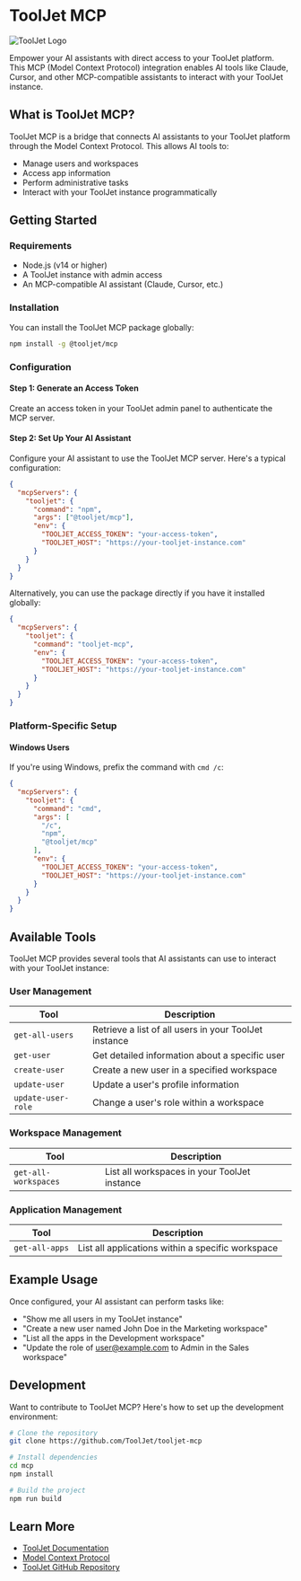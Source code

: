# ToolJet MCP

![ToolJet Logo](https://docs.tooljet.com/img/logo.svg)

Empower your AI assistants with direct access to your ToolJet platform. This MCP (Model Context Protocol) integration enables AI tools like Claude, Cursor, and other MCP-compatible assistants to interact with your ToolJet instance.

## What is ToolJet MCP?

ToolJet MCP is a bridge that connects AI assistants to your ToolJet platform through the Model Context Protocol. This allows AI tools to:

- Manage users and workspaces
- Access app information
- Perform administrative tasks
- Interact with your ToolJet instance programmatically

## Getting Started

### Requirements

- Node.js (v14 or higher)
- A ToolJet instance with admin access
- An MCP-compatible AI assistant (Claude, Cursor, etc.)

### Installation

You can install the ToolJet MCP package globally:

```bash
npm install -g @tooljet/mcp
```

### Configuration

#### Step 1: Generate an Access Token

Create an access token in your ToolJet admin panel to authenticate the MCP server.

#### Step 2: Set Up Your AI Assistant

Configure your AI assistant to use the ToolJet MCP server. Here's a typical configuration:

```json
{
  "mcpServers": {
    "tooljet": {
      "command": "npm",
      "args": ["@tooljet/mcp"],
      "env": {
        "TOOLJET_ACCESS_TOKEN": "your-access-token",
        "TOOLJET_HOST": "https://your-tooljet-instance.com"
      }
    }
  }
}
```

Alternatively, you can use the package directly if you have it installed globally:

```json
{
  "mcpServers": {
    "tooljet": {
      "command": "tooljet-mcp",
      "env": {
        "TOOLJET_ACCESS_TOKEN": "your-access-token",
        "TOOLJET_HOST": "https://your-tooljet-instance.com"
      }
    }
  }
}
```

### Platform-Specific Setup

#### Windows Users

If you're using Windows, prefix the command with `cmd /c`:

```json
{
  "mcpServers": {
    "tooljet": {
      "command": "cmd",
      "args": [
        "/c",
        "npm",
        "@tooljet/mcp"
      ],
      "env": {
        "TOOLJET_ACCESS_TOKEN": "your-access-token",
        "TOOLJET_HOST": "https://your-tooljet-instance.com"
      }
    }
  }
}
```

## Available Tools

ToolJet MCP provides several tools that AI assistants can use to interact with your ToolJet instance:

### User Management

| Tool | Description |
|------|-------------|
| `get-all-users` | Retrieve a list of all users in your ToolJet instance |
| `get-user` | Get detailed information about a specific user |
| `create-user` | Create a new user in a specified workspace |
| `update-user` | Update a user's profile information |
| `update-user-role` | Change a user's role within a workspace |

### Workspace Management

| Tool | Description |
|------|-------------|
| `get-all-workspaces` | List all workspaces in your ToolJet instance |

### Application Management

| Tool | Description |
|------|-------------|
| `get-all-apps` | List all applications within a specific workspace |

## Example Usage

Once configured, your AI assistant can perform tasks like:

- "Show me all users in my ToolJet instance"
- "Create a new user named John Doe in the Marketing workspace"
- "List all the apps in the Development workspace"
- "Update the role of user@example.com to Admin in the Sales workspace"

## Development

Want to contribute to ToolJet MCP? Here's how to set up the development environment:

```bash
# Clone the repository
git clone https://github.com/ToolJet/tooljet-mcp

# Install dependencies
cd mcp
npm install

# Build the project
npm run build
```

## Learn More

- [ToolJet Documentation](https://docs.tooljet.com/)
- [Model Context Protocol](https://modelcontextprotocol.io/)
- [ToolJet GitHub Repository](https://github.com/ToolJet/ToolJet)
